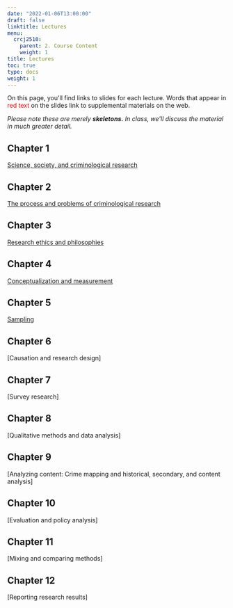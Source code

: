 ```yaml
---
date: "2022-01-06T13:00:00"
draft: false
linktitle: Lectures
menu:
  crcj2510:
    parent: 2. Course Content
    weight: 1
title: Lectures
toc: true
type: docs
weight: 1
---
```


On this page, you'll find links to slides for each lecture. Words that appear in <span style="color:red">red text</span> on the slides link to supplemental materials on the web.

*Please note these are merely* ***skeletons.*** *In class, we'll discuss the material in much greater detail.* 

## Chapter 1

[Science, society, and criminological research](https://jnix.netlify.app/slides/crcj2510_ch1/)

## Chapter 2

[The process and problems of criminological research](https://jnix.netlify.app/slides/crcj2510_ch2/)

## Chapter 3

[Research ethics and philosophies](https://jnix.netlify.app/slides/crcj2510_ch3/)

## Chapter 4

[Conceptualization and measurement](https://jnix.netlify.app/slides/crcj2510_ch4/)

## Chapter 5

[Sampling](https://jnix.netlify.app/slides/crcj2510_ch5/)

## Chapter 6

[Causation and research design]

## Chapter 7

[Survey research]

## Chapter 8

[Qualitative methods and data analysis]

## Chapter 9

[Analyzing content: Crime mapping and historical, secondary, and content analysis]

## Chapter 10

[Evaluation and policy analysis]

## Chapter 11

[Mixing and comparing methods]

## Chapter 12

[Reporting research results]